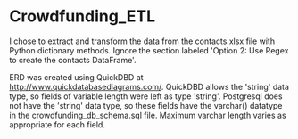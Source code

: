 # Crowdfunding_ETL

I chose to extract and transform the data from the contacts.xlsx file with Python dictionary methods. 
Ignore the section labeled 'Option 2: Use Regex to create the contacts DataFrame'.

ERD was created using QuickDBD at http://www.quickdatabasediagrams.com/. QuickDBD allows the 'string' data type, so fields of variable length were left as type 'string'. Postgresql does not have the 'string' data type, so these fields have the varchar() datatype in the crowdfunding_db_schema.sql file. Maximum varchar length varies as appropriate for each field.